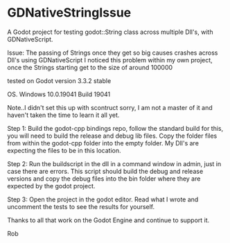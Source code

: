 # GDNativeStringIssue
A Godot project for testing godot::String class across multiple Dll's, with GDNativeScript. 

Issue: The passing of Strings once they get so big causes crashes across Dll's using GDNativeScript 
I noticed this problem within my own project, once the Strings starting get to the size of around 100000

tested on Godot version 3.3.2 stable 
	
OS. Windows 10.0.19041 Build 19041 

Note..I didn't set this up with scontruct sorry, I am not a master of it and haven't taken the time to learn it all yet. 

Step 1: Build the godot-cpp bindings repo, follow the standard build for this, you will need to build the release and debug lib files.
Copy the folder files from within the godot-cpp folder into the empty folder. My Dll's are expecting the files to be in this location. 

Step 2: 
Run the buildscript in the dll in a command window in admin, just in case there are errors. 
This script should build the debug and release versions and copy the debug files into the bin folder where they are expected by the godot project. 

Step 3: Open the project in the godot editor. Read what I wrote and uncomment the tests to see the results for yourself. 

Thanks to all that work on the Godot Engine and continue to support it. 

Rob
